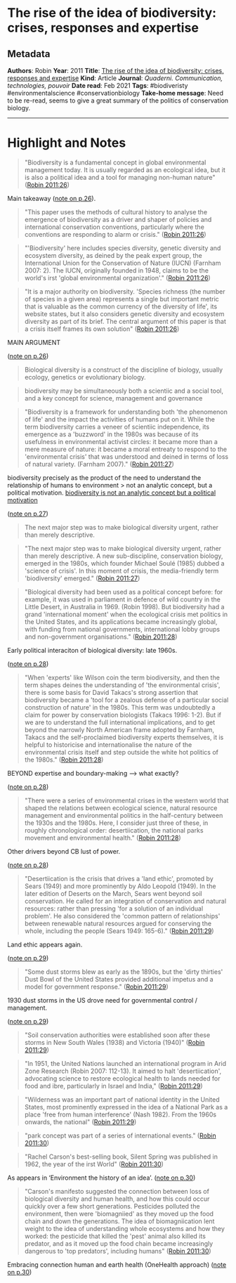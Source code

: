 # The rise of the idea of biodiversity: crises, responses and expertise


## Metadata

**Authors**: Robin
**Year**: 2011
**Title**: [The rise of the idea of biodiversity: crises, responses and expertise](zotero://open-pdf/library/items/MTCITMM2)
**Kind**: Article
**Journal**: *Quaderni. Communication, technologies, pouvoir*
**Date read**: Feb 2021
**Tags**: #biodiveristy #environmentalscience #conservationbiology 
**Take-home message**:  Need to be re-read, seems to give a great summary of the politics of conservation biology.


---

# Highlight and Notes

> "Biodiversity is a fundamental concept in global environmental management today. It is usually regarded as an ecological idea, but it is also a political idea and a tool for managing non-human nature" ([Robin 2011:26](zotero://open-pdf/library/items/MTCITMM2?page=2))

Main takeaway ([note on p.26](zotero://open-pdf/library/items/MTCITMM2?page=2)).




> "This paper uses the methods of cultural history to analyse the emergence of biodiversity as a driver and shaper of policies and international conservation conventions, particularly where the conventions are responding to alarm or crisis." ([Robin 2011:26](zotero://open-pdf/library/items/MTCITMM2?page=2))

> "'Biodiversity' here includes species diversity, genetic diversity and ecosystem diversity, as deined by the peak expert group, the International Union for the Conservation of Nature (IUCN) (Farnham 2007: 2). The IUCN, originally founded in 1948, claims to be the world's irst 'global environmental organization'." ([Robin 2011:26](zotero://open-pdf/library/items/MTCITMM2?page=2))


> "It is a major authority on biodiversity. 'Species richness (the number of species in a given area) represents a single but important metric that is valuable as the common currency of the diversity of life', its website states, but it also considers genetic diversity and ecosystem diversity as part of its brief. The central argument of this paper is that a crisis itself frames its own solution" ([Robin 2011:26](zotero://open-pdf/library/items/MTCITMM2?page=2))

MAIN ARGUMENT

 ([note on p.26](zotero://open-pdf/library/items/MTCITMM2?page=2))

> Biological diversity is a construct of the discipline of biology, usually ecology, genetics or evolutionary biology.

> biodiversity may be simultaneously both a scientiic and a social tool, and a key concept for science, management and governance

> "Biodiversity is a framework for understanding both 'the phenomenon of life' and the impact the activities of humans put on it. While the term biodiversity carries a veneer of scientiic independence, its emergence as a 'buzzword' in the 1980s was because of its usefulness in environmental activist circles: it became more than a mere measure of nature: it became a moral entreaty to respond to the 'environmental crisis' that was understood and deined in terms of loss of natural variety. (Farnham 2007)." ([Robin 2011:27](zotero://open-pdf/library/items/MTCITMM2?page=3))

biodiversity precisely as the product of the need to understand the relationship of humans to environment > not an analytic concept, but a political motivation. [biodiversity is not an analytic concept but a political motivation](biodiversity%20is%20not%20an%20analytic%20concept%20but%20a%20political%20motivation.md)



 ([note on p.27](zotero://open-pdf/library/items/MTCITMM2?page=3))

> The next major step was to make biological diversity urgent, rather than merely descriptive.

> "The next major step was to make biological diversity urgent, rather than merely descriptive. A new sub-discipline, conservation biology, emerged in the 1980s, which founder Michael Soulé (1985) dubbed a 'science of crisis'. In this moment of crisis, the media-friendly term 'biodiversity' emerged." ([Robin 2011:27](zotero://open-pdf/library/items/MTCITMM2?page=3))

> "Biological diversity had been used as a political concept before: for example, it was used in parliament in defence of wild country in the Little Desert, in Australia in 1969. (Robin 1998). But biodiversity had a grand 'international moment' when the ecological crisis met politics in the United States, and its applications became increasingly global, with funding from national governments, international lobby groups and non-government organisations." ([Robin 2011:28](zotero://open-pdf/library/items/MTCITMM2?page=4))

Early political interaciton of biological diversity: late 1960s.



 ([note on p.28](zotero://open-pdf/library/items/MTCITMM2?page=4))

> "When 'experts' like Wilson coin the term biodiversity, and then the term shapes deines the understanding of 'the environmental crisis', there is some basis for David Takacs's strong assertion that biodiversity became a 'tool for a zealous defense of a particular social construction of nature' in the 1980s. This term was undoubtedly a claim for power by conservation biologists (Takacs 1996: 1-2). But if we are to understand the full international implications, and to get beyond the narrowly North American frame adopted by Farnham, Takacs and the self-proclaimed biodiversity experts themselves, it is helpful to historicise and internationalise the nature of the environmental crisis itself and step outside the white hot politics of the 1980s." ([Robin 2011:28](zotero://open-pdf/library/items/MTCITMM2?page=4))

BEYOND expertise and boundary-making —> what exactly?





 ([note on p.28](zotero://open-pdf/library/items/MTCITMM2?page=4))

> "There were a series of environmental crises in the western world that shaped the relations between ecological science, natural resource management and environmental politics in the half-century between the 1930s and the 1980s. Here, I consider just three of these, in roughly chronological order: desertiication, the national parks movement and environmental health." ([Robin 2011:28](zotero://open-pdf/library/items/MTCITMM2?page=4))

Other drivers beyond CB lust of power. 



 ([note on p.28](zotero://open-pdf/library/items/MTCITMM2?page=4))

> "Desertiication is the crisis that drives a 'land ethic', promoted by Sears (1949) and more prominently by Aldo Leopold (1949). In the later edition of Deserts on the March, Sears went beyond soil conservation. He called for an integration of conservation and natural resources: rather than pressing  'for a solution of an individual problem'. He also considered the 'common pattern of relationships' between renewable natural resources argued for conserving the whole, including the people (Sears 1949: 165-6)." ([Robin 2011:29](zotero://open-pdf/library/items/MTCITMM2?page=5))

Land ethic appears again.



 ([note on p.29](zotero://open-pdf/library/items/MTCITMM2?page=5))

> "Some dust storms blew as early as the 1890s, but the 'dirty thirties' Dust Bowl of the United States provided additional impetus and a model for government response." ([Robin 2011:29](zotero://open-pdf/library/items/MTCITMM2?page=5))

1930 dust storms in the US drove need for governmental control / management.

 ([note on p.29](zotero://open-pdf/library/items/MTCITMM2?page=5))

> "Soil conservation authorities were established soon after these storms in New South Wales (1938) and Victoria (1940)" ([Robin 2011:29](zotero://open-pdf/library/items/MTCITMM2?page=5))

> "In 1951, the United Nations launched an international program in Arid Zone Research (Robin 2007: 112-13). It aimed to halt 'desertiication', advocating science to restore ecological health to lands needed for food and ibre, particularly in Israel and India," ([Robin 2011:29](zotero://open-pdf/library/items/MTCITMM2?page=5))

> "Wilderness was an important part of national identity in the United States, most prominently expressed in the idea of a National Park as a place 'free from human interference' (Nash 1982). From the 1960s onwards, the national" ([Robin 2011:29](zotero://open-pdf/library/items/MTCITMM2?page=5))

> "park concept was part of a series of international events." ([Robin 2011:30](zotero://open-pdf/library/items/MTCITMM2?page=6))

> "Rachel Carson's best-selling book, Silent Spring was published in 1962, the year of the irst World" ([Robin 2011:30](zotero://open-pdf/library/items/MTCITMM2?page=6))

As appears in ‘Environment the history of an idea’. ([note on p.30](zotero://open-pdf/library/items/MTCITMM2?page=6))

> "Carson's manifesto suggested the connection between loss of biological diversity and human health, and how this could occur quickly over a few short generations. Pesticides polluted the environment, then were 'biomagniied' as they moved up the food chain and down the generations. The idea of biomagniication lent weight to the idea of understanding whole ecosystems and how they worked: the pesticide that killed the 'pest' animal also killed its predator, and as it moved up the food chain became increasingly dangerous to 'top predators', including humans" ([Robin 2011:30](zotero://open-pdf/library/items/MTCITMM2?page=6))

Embracing connection human and earth health (OneHealth approach) ([note on p.30](zotero://open-pdf/library/items/MTCITMM2?page=6))

